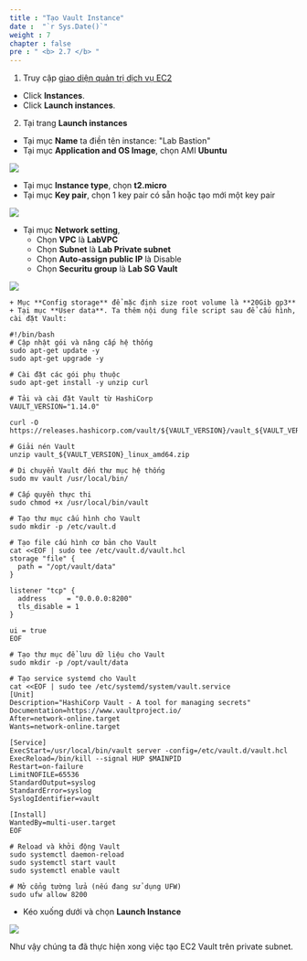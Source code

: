 ```yaml
---
title : "Tạo Vault Instance"
date :  "`r Sys.Date()`" 
weight : 7
chapter : false
pre : " <b> 2.7 </b> "
---
```


1. Truy cập [giao diện quản trị dịch vụ EC2](https://console.aws.amazon.com/ec2/v2/home)
  + Click **Instances**.
  + Click **Launch instances**.
  
  
2. Tại trang **Launch instances**
  + Tại mục **Name** ta điền tên instance: "Lab Bastion"
  + Tại mục **Application and OS Image**, chọn AMI **Ubuntu**
  
![](/images/2.prerequisite/vault-01.png)

  + Tại mục **Instance type**, chọn **t2.micro**
  + Tại mục **Key pair**, chọn 1 key pair có sẵn hoặc tạo mới một key pair
  
![](/images/2.prerequisite/vault-02.png)

  + Tại mục **Network setting**,
    + Chọn **VPC** là **LabVPC**
    + Chọn **Subnet** là **Lab Private subnet**
    + Chọn **Auto-assign public IP** là Disable
    + Chọn **Securitu group** là **Lab SG Vault**

![](/images/2.prerequisite/vault-03.png)

    + Mục **Config storage** để mặc định size root volume là **20Gib gp3**
    + Tại mục **User data**. Ta thêm nội dung file script sau để cấu hình, cài đặt Vault:
  ```
  #!/bin/bash
  # Cập nhật gói và nâng cấp hệ thống
  sudo apt-get update -y
  sudo apt-get upgrade -y

  # Cài đặt các gói phụ thuộc
  sudo apt-get install -y unzip curl

  # Tải và cài đặt Vault từ HashiCorp
  VAULT_VERSION="1.14.0"

  curl -O https://releases.hashicorp.com/vault/${VAULT_VERSION}/vault_${VAULT_VERSION}_linux_amd64.zip

  # Giải nén Vault
  unzip vault_${VAULT_VERSION}_linux_amd64.zip

  # Di chuyển Vault đến thư mục hệ thống
  sudo mv vault /usr/local/bin/

  # Cấp quyền thực thi
  sudo chmod +x /usr/local/bin/vault

  # Tạo thư mục cấu hình cho Vault
  sudo mkdir -p /etc/vault.d

  # Tạo file cấu hình cơ bản cho Vault
  cat <<EOF | sudo tee /etc/vault.d/vault.hcl
  storage "file" {
    path = "/opt/vault/data"
  }

  listener "tcp" {
    address     = "0.0.0.0:8200"
    tls_disable = 1
  }

  ui = true
  EOF

  # Tạo thư mục để lưu dữ liệu cho Vault
  sudo mkdir -p /opt/vault/data

  # Tạo service systemd cho Vault
  cat <<EOF | sudo tee /etc/systemd/system/vault.service
  [Unit]
  Description="HashiCorp Vault - A tool for managing secrets"
  Documentation=https://www.vaultproject.io/
  After=network-online.target
  Wants=network-online.target

  [Service]
  ExecStart=/usr/local/bin/vault server -config=/etc/vault.d/vault.hcl
  ExecReload=/bin/kill --signal HUP $MAINPID
  Restart=on-failure
  LimitNOFILE=65536
  StandardOutput=syslog
  StandardError=syslog
  SyslogIdentifier=vault

  [Install]
  WantedBy=multi-user.target
  EOF

  # Reload và khởi động Vault
  sudo systemctl daemon-reload
  sudo systemctl start vault
  sudo systemctl enable vault

  # Mở cổng tường lửa (nếu đang sử dụng UFW)
  sudo ufw allow 8200
  ```
  + Kéo xuống dưới và chọn **Launch Instance**

![](/images/2.prerequisite/vault-04.png)

Như vậy chúng ta đã thực hiện xong việc tạo EC2 Vault trên private subnet.